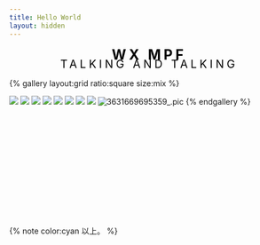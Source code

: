 ```yaml
---
title: Hello World
layout: hidden
---
```


<div style="text-align: center;">
<span style="font-size: 25px; color: black; font-weight: bold;letter-spacing: 5px;">WX MPF</span>
</div>
<div style="text-align: center;margin-top: -10px;">
<span style="font-size: 20px; color: black; font-weight: normal;letter-spacing: 5px;">
TALKING AND TALKING</span>
</div>


{% gallery layout:grid ratio:square size:mix %}
<!-- ![](https://githubimages.pengfeima.cn/images/202211291216879.jpg) -->
![](https://githubimages.pengfeima.cn/images/202211291217546.jpg)
![](https://githubimages.pengfeima.cn/images/202211291217893.jpg)
![](https://githubimages.pengfeima.cn/images/202211291217240.jpg)
![](https://githubimages.pengfeima.cn/images/202211291216884.jpg)
![](https://githubimages.pengfeima.cn/images/202211291216894.jpg)
![](https://githubimages.pengfeima.cn/images/202211291217904.jpg)
![](https://githubimages.pengfeima.cn/images/202211291217670.jpg)
![](https://githubimages.pengfeima.cn/images/202211291216662.jpg)
![3631669695359_.pic](https://githubimages.pengfeima.cn/images/202211291216722.jpg)
{% endgallery %}
<div style="height: 200px;"></div>
{% note color:cyan 以上。 %}

<!-- red、orange、amber、yellow、green、cyan、blue、purple、light、dark、warning、error -->